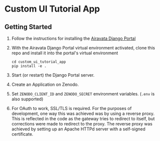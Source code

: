 # Custom UI Tutorial App

## Getting Started

1. Follow the instructions for installing the
   [Airavata Django Portal](https://github.com/apache/airavata-django-portal)
2. With the Airavata Django Portal virtual environment activated, clone this
   repo and install it into the portal's virtual environment

   ```
   cd custom_ui_tutorial_app
   pip install -e .
   ```

3. Start (or restart) the Django Portal server.
4. Create an Application on Zenodo.
5. Set `ZENODO_CLIENT_ID` and `ZENODO_SECRET` environment variables. (`.env` is also supported)
6. For OAuth to work, SSL/TLS is required. For the purposes of development, one way this was achieved was by using a reverse proxy. This is reflected in the code as the gateway tries to redirect to itself, but corrections were made to redirect to the proxy. The reverse proxy was achieved by setting up an Apache HTTPd server with a self-signed certificate.  